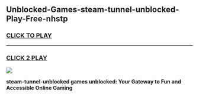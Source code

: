 
## Unblocked-Games-steam-tunnel-unblocked-Play-Free-nhstp
<h3>
<a href="https://premium76.site?title=steam-tunnel-unblocked&ref=21A">CLICK TO PLAY</a></h3>
<hr>

<h3>
<a href="https://premium76.site?title=steam-tunnel-unblocked&ref=21A">CLICK 2 PLAY</a>
  
</h3>

<a href="https://premium76.site?title=steam-tunnel-unblocked&ref=21A"><img src="https://clearcache.store/games.png"></a>


**steam-tunnel-unblocked games unblocked: Your Gateway to Fun and Accessible Online Gaming**
